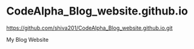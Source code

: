 # CodeAlpha_Blog_website.github.io

https://github.com/shiva201/CodeAlpha_Blog_website.github.io.git

My Blog Website
